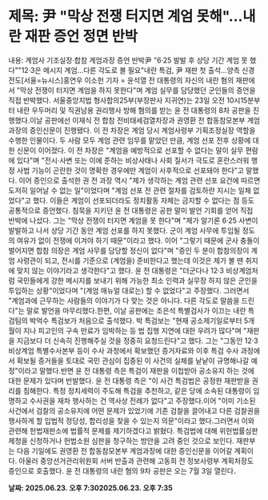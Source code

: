 # **제목: 尹 "막상 전쟁 터지면 계엄 못해"…내란 재판 증언 정면 반박**

  내용: 계엄사 기조실장·합참 계엄과장 증언 반박尹 "6·25 발발 후 상당 기간 계엄 못 했다""12·3은 메시지 계엄…다른 각도로 볼 필요"내란 특검, 尹 재판 첫 출석…양측 신경전도[서울=뉴시스]홍연우 이소헌 기자 = 윤석열 전 대통령의 자신의 내란 혐의 재판에서 "막상 전쟁이 터지면 계엄을 하지 못한다"며 계엄 실무를 담당했던 군인들의 증언을 직접 반박했다. 서울중앙지법 형사합의25부(부장판사 지귀연)는 23일 오전 10시15분부터 내란 우두머리 및 직권남용 권리행사 방해 혐의를 받는 윤 전 대통령의 8차 공판을 진행했다.이날 공판에선 이재식 전 합참 전비태세검열차장과 권영환 전 합동참모본부 계엄과장의 증인신문이 진행됐다. 이 전 차장은 계엄 당시 계엄사령부 기획조정실장 역할을 수행한 인물이다. 두 사람 모두 계엄 관련 임무를 맡았던 만큼, 계엄 선포 전후 상황에 대한 신문이 이어졌다. 이 전 차장은 "계엄을 예방적으로 선포할 수 없다는 말이 실무 편람에 있다"며 "전시·사변 또는 이에 준하는 비상사태나 사회 질서가 극도로 혼란스러워 행정 사법 기능이 곤란한 것이 명확한 경우에만 계엄이 사후적으로 선포돼야 한다"고 말했다. 이어 증인으로 출석한 권 전 과장 역시 "제가 생각하는 계엄 관련 선포 요건에 따르면 도저히 일어날 수 없는 일"이었다며 "계엄 선포 전 관련 절차를 검토하란 지시는 일체 없었다"고 했다. 이들은 계엄이 선포되더라도 정치활동 자체는 금지할 수 없다는 점 등도 공통적으로 증언했다. 침묵을 지키던 윤 전 대통령은 공판 말미 발언 기회를 얻어 직접 반박에 나섰다. 그는 "막상 전쟁이 터지면 계엄을 못 한다"며 "제가 알기론 6·25 사변이 발발하고 나서 상당 기간 동안 계엄 선포를 하지 못했다. 군이 계엄 사무에 투입될 정도의 여유가 없이 전쟁에 이겨야 하기 때문"이라고 했다. 이어 "그렇기 때문에 군사 충돌이 벌어지면 합참 의장은 계엄 사무를 담당할 정신이 없다"며 "증인 두 분이 합참의장이 계엄 사령관이 되고, 전시를 기준으로 (계엄을) 준비한다고 했는데 이것은 제가 볼 땐 취지에 맞지 않는 이야기라고 생각한다"고 했다. 윤 전 대통령은 "더군다나 12·3 비상계엄처럼 국민들에게 강한 메시지를 보내기 위해 가능한 최소 인력과 실무장 하지 않은 군인을 투입하는 상황"이었다며 "(계엄 매뉴얼 대로는) 할 수 없었다"고 주장했다. 그러면서 "계엄과에 근무하는 사람들의 이야기가 다 맞는 것은 아니다. 다른 각도로 말씀을 드린다"는 말로 발언을 마무리했다.한편, 이날 공판에는 조은석 특별검사가 이끄는 내란 특검팀의 박억수 특검보가 처음으로 출석했다. 박 특검보는 "현재 공소제기일로부터 5개월이 지나 피고인의 구속 만료가 임박하는 등 법 집행 지연에 대한 우려가 많다"며 "재판을 지금보다 더 신속히 진행해주실 것을 정중히 요청드린다"고 했다. 그는 "그동안 12·3 비상계엄 특별수사본부 등이 수사 과정에서 확보했던 증거자료와 이후 특검 수사 과정에서 확보될 증거들을 토대로 국민 관심이 집중된 이 사건의 실체를 낱낱이 규명해나갈 예정"이라고 말했다.반면 윤 전 대통령 측은 특검이 재판을 이첩받아 공소유지 하는 것에 대한 문제가 있다며 반발했다. 윤 전 대통령 측은 "이 사건 특검법은 공정한 재판받을 권리를 침해한다. 특정 정치세력이 주도해 특검을 추천하고, 같은 당에 소속된 대통령이 임명하고 수사권을 재차 행사하는 건 역사상 전례가 없다"고 주장했다.이어 "이미 기소된 사건에서 검찰의 공소유지에 어떤 문제가 있었기에 기존 검찰을 끌어내고 다른 검찰권을 행사하게 할 입법적 정당성, 합리성을 찾을 수 있는지 의문"이라고 했다.그러면서 이와 관련해 헌법재판소에 법률적 문제를 제기하겠다고 밝혔다. 특검법에 대해 위헌법률심판 제청을 신청하거나 헌법소원 심판을 청구하는 방안을 고려 중인 것으로 보인다. 재판부는 다음 기일에도 권영환 전 합동참모본부 계엄과장에 대한 증인신문을 이어갈 계획이다. 아울러 중앙선거관리위원회 서버 반출과 관련해 고동희 전 정보사령부 계획처장도 증인으로 호출했다. 윤 전 대통령의 내란 혐의 9차 공판은 오는 7월 3일 열린다．

  **날짜: 2025.06.23. 오후 7:302025.06.23. 오후 7:35**